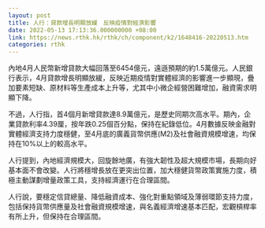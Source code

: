 ```yaml
---
layout: post
title: 人行：貸款增長明顯放緩　反映疫情對經濟影響
date: 2022-05-13 17:13:36.000000000 +08:00
link: https://news.rthk.hk/rthk/ch/component/k2/1648416-20220513.htm
categories: rthk
---
```


內地4月人民幣新增貸款大幅回落至6454億元，遠遜預期的約1.5萬億元。人民銀行表示，4月貸款增長明顯放緩，反映近期疫情對實體經濟的影響進一步顯現，疊加要素短缺、原材料等生產成本上升等，尤其中小微企經營困難增加，融資需求明顯下降。

不過，人行指，首4個月新增貸款達8.9萬億元，是歷史同期次高水平。期內，企業貸款利率4.39厘，按年跌0.25個百分點，保持在紀錄低位。4月數據反映金融對實體經濟支持力度穩健，至4月底的廣義貨幣供應(M2)及社會融資規模增速，均保持在10%以上的較高水平。

人行提到，內地經濟規模大，回旋餘地廣，有強大韌性及超大規模市場，長期向好基本面不會改變。人行將穩增長放在更突出位置，加大穩健貨幣政策實施力度，積極主動謀劃增量政策工具，支持經濟運行在合理區間。

人行說，要穩定信貸總量、降低融資成本、強化對重點領域及薄弱環節支持力度，包括保持貨幣供應量及社會融資規模增速，與名義經濟增速基本匹配，宏觀槓桿率有所上升，但保持在合理區間。
